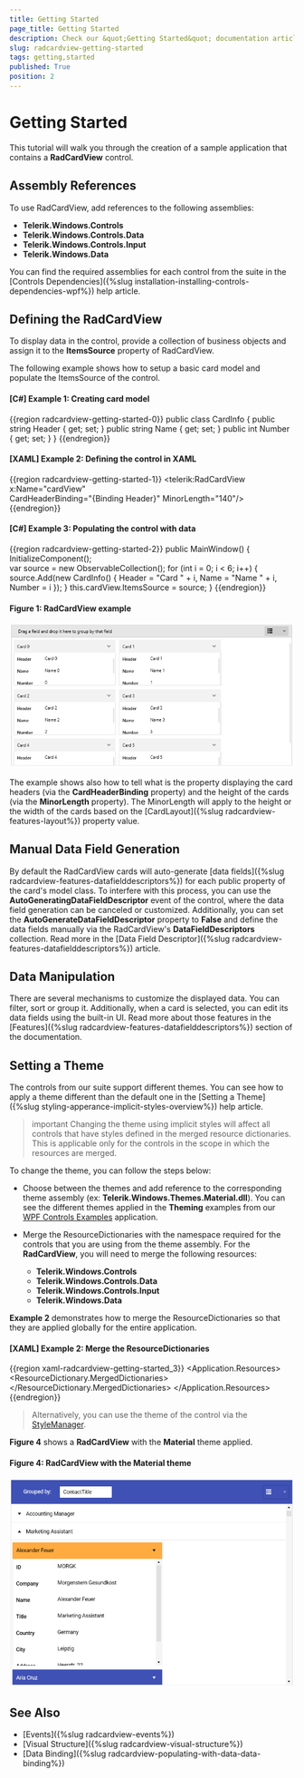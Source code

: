 ```yaml
---
title: Getting Started
page_title: Getting Started
description: Check our &quot;Getting Started&quot; documentation article for the RadCardView WPF control.
slug: radcardview-getting-started
tags: getting,started
published: True
position: 2
---
```


# Getting Started

This tutorial will walk you through the creation of a sample application that contains a __RadCardView__ control.

## Assembly References

To use RadCardView, add references to the following assemblies:

* __Telerik.Windows.Controls__
* __Telerik.Windows.Controls.Data__
* __Telerik.Windows.Controls.Input__
* __Telerik.Windows.Data__

You can find the required assemblies for each control from the suite in the [Controls Dependencies]({%slug installation-installing-controls-dependencies-wpf%}) help article.

## Defining the RadCardView

To display data in the control, provide a collection of business objects and assign it to the __ItemsSource__ property of RadCardView. 

The following example shows how to setup a basic card model and populate the ItemsSource of the control.

#### __[C#] Example 1: Creating card model__
{{region radcardview-getting-started-0}}
	public class CardInfo
    {
        public string Header { get; set; }
        public string Name { get; set; }
        public int Number { get; set; }
    }
{{endregion}}

#### __[XAML] Example 2: Defining the control in XAML__
{{region radcardview-getting-started-1}}
	<telerik:RadCardView x:Name="cardView"  
						 CardHeaderBinding="{Binding Header}"
                         MinorLength="140"/>
{{endregion}}

#### __[C#] Example 3: Populating the control with data__
{{region radcardview-getting-started-2}}
	public MainWindow()
	{
	    InitializeComponent();          
	    var source = new ObservableCollection<CardInfo>();
	    for (int i = 0; i < 6; i++)
	    {
	        source.Add(new CardInfo() { Header = "Card " + i, Name = "Name " + i, Number = i });
	    }
	    this.cardView.ItemsSource = source;
	}
{{endregion}}

#### Figure 1: RadCardView example
![](images/radcardview-getting-started-0.png)

The example shows also how to tell what is the property displaying the card headers (via the __CardHeaderBinding__ property) and the height of the cards (via the __MinorLength__ property). The MinorLength will apply to the height or the width of the cards based on the [CardLayout]({%slug radcardview-features-layout%}) property value.

## Manual Data Field Generation

By default the RadCardView cards will auto-generate [data fields]({%slug radcardview-features-datafielddescriptors%}) for each public property of the card's model class. To interfere with this process, you can use the __AutoGeneratingDataFieldDescriptor__ event of the control, where the data field generation can be canceled or customized. Additionally, you can set the __AutoGenerateDataFieldDescriptor__ property to __False__ and define the data fields manually via the RadCardView's __DataFieldDescriptors__ collection. Read more in the [Data Field Descriptor]({%slug radcardview-features-datafielddescriptors%}) article.

## Data Manipulation

There are several mechanisms to customize the displayed data. You can filter, sort or group it. Additionally, when a card is selected, you can edit its data fields using the built-in UI. Read more about those features in the [Features]({%slug radcardview-features-datafielddescriptors%}) section of the documentation.

## Setting a Theme

The controls from our suite support different themes. You can see how to apply a theme different than the default one in the [Setting a Theme]({%slug styling-apperance-implicit-styles-overview%}) help article.

>important Changing the theme using implicit styles will affect all controls that have styles defined in the merged resource dictionaries. This is applicable only for the controls in the scope in which the resources are merged. 

To change the theme, you can follow the steps below:

* Choose between the themes and add reference to the corresponding theme assembly (ex: **Telerik.Windows.Themes.Material.dll**). You can see the different themes applied in the **Theming** examples from our [WPF Controls Examples](https://demos.telerik.com/wpf/) application.

* Merge the ResourceDictionaries with the namespace required for the controls that you are using from the theme assembly. For the __RadCardView__, you will need to merge the following resources:

	* __Telerik.Windows.Controls__
	* __Telerik.Windows.Controls.Data__
	* __Telerik.Windows.Controls.Input__
	* __Telerik.Windows.Data__

__Example 2__ demonstrates how to merge the ResourceDictionaries so that they are applied globally for the entire application.

#### __[XAML] Example 2: Merge the ResourceDictionaries__  
{{region xaml-radcardview-getting-started_3}}
	<Application.Resources>
		<ResourceDictionary>
			<ResourceDictionary.MergedDictionaries>
				<ResourceDictionary Source="/Telerik.Windows.Themes.Material;component/Themes/System.Windows.xaml"/>
				<ResourceDictionary Source="/Telerik.Windows.Themes.Material;component/Themes/Telerik.Windows.Controls.xaml"/>
				<ResourceDictionary Source="/Telerik.Windows.Themes.Material;component/Themes/Telerik.Windows.Controls.Input.xaml"/>
				<ResourceDictionary Source="/Telerik.Windows.Themes.Material;component/Themes/Telerik.Windows.Controls.Data.xaml"/>
			</ResourceDictionary.MergedDictionaries>
		</ResourceDictionary>
	</Application.Resources>
{{endregion}}

>Alternatively, you can use the theme of the control via the [StyleManager](https://docs.telerik.com/devtools/wpf/styling-and-appearance/stylemanager/common-styling-apperance-setting-theme-wpf).

__Figure 4__ shows a __RadCardView__ with the **Material** theme applied.
	
#### __Figure 4: RadCardView with the Material theme__
![RadCardView with Material theme](images/radcardview-setting-theme.png)

## See Also  
* [Events]({%slug radcardview-events%})
* [Visual Structure]({%slug radcardview-visual-structure%})
* [Data Binding]({%slug radcardview-populating-with-data-data-binding%})
